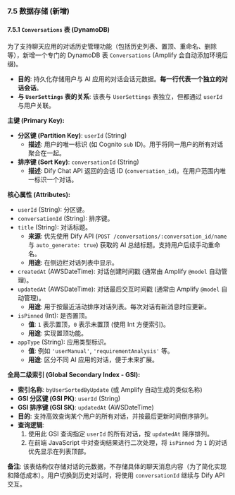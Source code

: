 ### 7.5 数据存储 (新增)

#### 7.5.1 `Conversations` 表 (DynamoDB)

为了支持聊天应用的对话历史管理功能（包括历史列表、置顶、重命名、删除等），新增一个专门的 DynamoDB 表 `Conversations` (Amplify 会自动添加环境后缀)。

- **目的**: 持久化存储用户与 AI 应用的对话会话元数据。**每一行代表一个独立的对话会话**。
- **与 `UserSettings` 表的关系**: 该表与 `UserSettings` 表独立，但都通过 `userId` 与用户关联。

**主键 (Primary Key):**

- **分区键 (Partition Key)**: `userId` (String)
    - **描述**: 用户的唯一标识 (如 Cognito `sub` ID)。用于将同一用户的所有对话聚合在一起。
- **排序键 (Sort Key)**: `conversationId` (String)
    - **描述**: Dify Chat API 返回的会话 ID (`conversation_id`)。在用户范围内唯一标识一个对话。

**核心属性 (Attributes):**

- `userId` (String): 分区键。
- `conversationId` (String): 排序键。
- `title` (String): 对话标题。
    - **来源**: 优先使用 Dify API (`POST /conversations/:conversation_id/name` 与 `auto_generate: true`) 获取的 AI 总结标题。支持用户后续手动重命名。
    - **用途**: 在侧边栏对话列表中显示。
- `createdAt` (AWSDateTime): 对话创建时间戳 (通常由 Amplify `@model` 自动管理)。
- `updatedAt` (AWSDateTime): 对话最后交互时间戳 (通常由 Amplify `@model` 自动管理)。
    - **用途**: 用于按最近活动排序对话列表。每次对话有新消息时应更新。
- `isPinned` (Int): 是否置顶。
    - **值**: `1` 表示置顶，`0` 表示未置顶 (使用 Int 方便索引)。
    - **用途**: 实现置顶功能。
- `appType` (String): 应用类型标识。
    - **值**: 例如 `'userManual'`, `'requirementAnalysis'` 等。
    - **用途**: 区分不同 AI 应用的对话，便于未来扩展。

**全局二级索引 (Global Secondary Index - GSI):**

- **索引名称**: `byUserSortedByUpdate` (或 Amplify 自动生成的类似名称)
- **GSI 分区键 (GSI PK)**: `userId` (String)
- **GSI 排序键 (GSI SK)**: `updatedAt` (AWSDateTime)
- **目的**: 支持高效查询某个用户的所有对话，并按最后更新时间倒序排列。
- **查询逻辑**:
    1. 使用此 GSI 查询指定 `userId` 的所有对话，按 `updatedAt` 降序排列。
    2. 在前端 JavaScript 中对查询结果进行二次处理，将 `isPinned` 为 `1` 的对话优先显示在列表顶部。

**备注**: 该表结构仅存储对话的元数据，不存储具体的聊天消息内容（为了简化实现和降低成本）。用户切换到历史对话时，将使用 `conversationId` 继续与 Dify API 交互。 